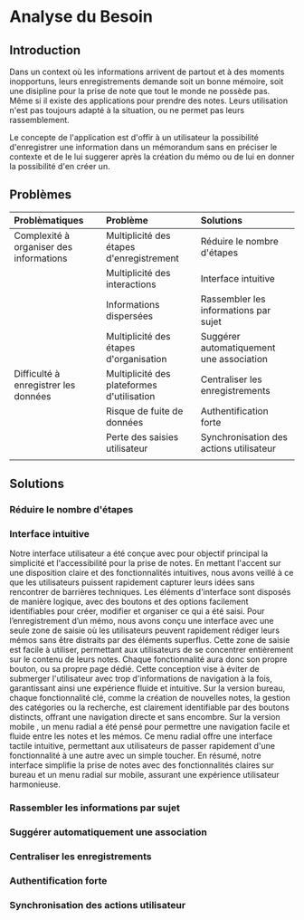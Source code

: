 # Analyse du Besoin

## Introduction
Dans un context où les informations arrivent de partout et à des moments inopportuns, leurs enregistrements demande soit un bonne mémoire, soit une disipline pour la prise de note que tout le monde ne possède pas. Même si il existe des applications pour prendre des notes. Leurs utilisation n'est pas toujours adapté à la situation, ou ne permet pas leurs rassemblement.

Le concepte de l'application est d'offir à un utilisateur la possibilité d'enregistrer une information dans un mémorandum sans en préciser le contexte et de le lui suggerer après la création du mémo ou de lui en donner la possibilité d'en créer un.

## Problèmes

|Problèmatiques                                             |Problème                                               |Solutions                                                        |
|:----------------------------------------------------------|:------------------------------------------------------|:----------------------------------------------------------------|
|Complexité à organiser des informations                    |Multiplicité des étapes d'enregistrement               | Réduire le nombre d'étapes                                      |
|                                                           |Multiplicité des interactions                          | Interface intuitive                                             |
|                                                           |Informations dispersées                                | Rassembler les informations par sujet                           |
|                                                           |Multiplicité des étapes d'organisation                 | Suggérer automatiquement une association                        |
|Difficulté à enregistrer les données                       |Multiplicité des plateformes d'utilisation             | Centraliser les enregistrements                                 |
|                                                           |Risque de fuite de données                             | Authentification forte                                          |
|                                                           |Perte des saisies utilisateur                          | Synchronisation des actions utilisateur                         |
||||


## Solutions 

### Réduire le nombre d'étapes

### Interface intuitive 
Notre interface utilisateur a été conçue avec pour objectif principal la simplicité et l'accessibilité pour la prise de notes. En mettant l'accent sur une disposition claire et des fonctionnalités intuitives, nous avons veillé à ce que les utilisateurs puissent rapidement capturer leurs idées sans rencontrer de barrières techniques. Les éléments d'interface sont disposés de manière logique, avec des boutons et des options facilement identifiables pour créer, modifier et organiser ce qui a été saisi. Pour l’enregistrement d’un mémo, nous avons conçu une interface avec une seule zone de saisie où les utilisateurs peuvent rapidement rédiger leurs mémos sans être distraits par des éléments superflus. Cette zone de saisie est  facile à utiliser, permettant aux utilisateurs de se concentrer entièrement sur le contenu de leurs notes. Chaque fonctionnalité aura donc son propre bouton, ou sa propre page dédié. Cette conception vise à éviter de submerger l'utilisateur avec trop d'informations de navigation à la fois, garantissant ainsi une expérience fluide et intuitive. Sur la version bureau, chaque fonctionnalité clé, comme la création de nouvelles notes, la gestion des catégories ou la recherche, est clairement identifiable par des boutons distincts, offrant une navigation directe et sans encombre.  Sur la version mobile ,  un menu radial a été pensé pour permettre une navigation facile et fluide entre les notes et les mémos. Ce menu radial offre une interface tactile intuitive, permettant aux utilisateurs de passer rapidement d'une fonctionnalité à une autre avec un simple toucher. En résumé, notre interface simplifie la prise de notes avec des fonctionnalités claires sur bureau et un menu radial sur mobile, assurant une expérience utilisateur harmonieuse.
### Rassembler les informations par sujet

### Suggérer automatiquement une association

### Centraliser les enregistrements

### Authentification forte

### Synchronisation des actions utilisateur